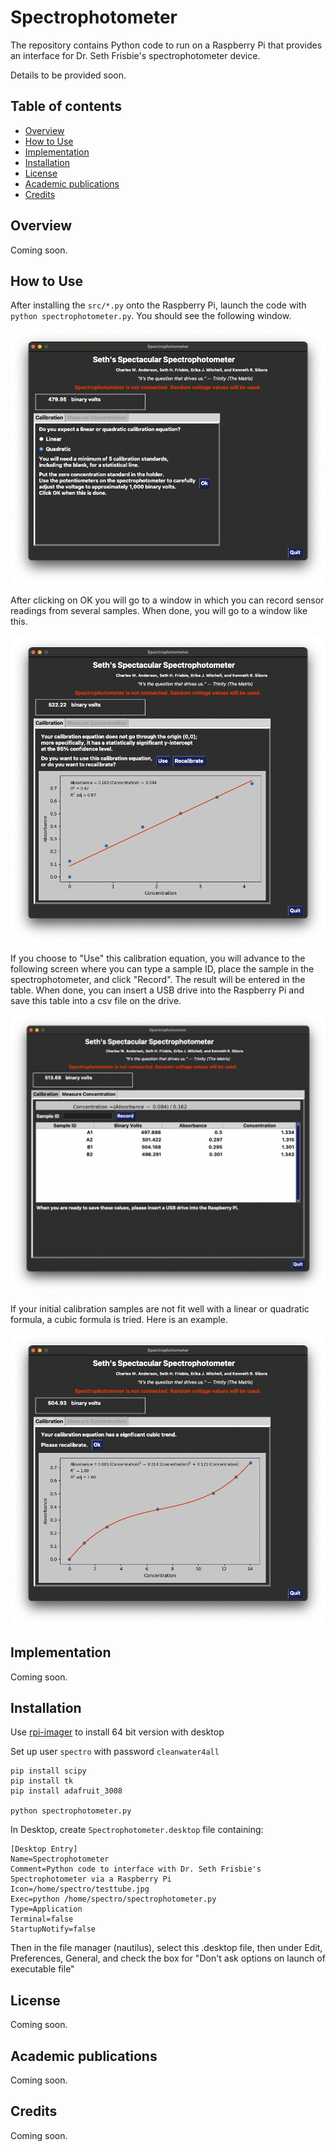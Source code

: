 # Spectrophotometer 

<!--
<div>
  <p align="center">
    <img src="pictures/logo.png" width="800"> 
  </p>
</div>
-->

The repository contains Python code to run on a Raspberry Pi that provides an
interface for Dr. Seth Frisbie's spectrophotometer device.

<!--
The latest update (March 22, 2025) can be installed on a Raspberry Pi by downloading `install.sh` and `spectro.zip` directly to a Pi, or to a USB stick to copy onto a Pi.  Then run `bash install.sh` and an icon with mutiple test tubes should appear on the Desktop.  Double click this to run!
-->

Details to be provided soon.

<!--
ThePhish is an automated phishing email analysis tool based on [TheHive](https://github.com/TheHive-Project/TheHive), [Cortex](https://github.com/TheHive-Project/Cortex/) and [MISP](https://github.com/MISP/MISP). It is a web application written in Python 3 and based on Flask that automates the entire analysis process starting from the extraction of the observables from the header and the body of an email to the elaboration of a verdict which is final in most cases. In addition, it allows the analyst to intervene in the analysis process and obtain further details on the email being analyzed if necessary. In order to interact with TheHive and Cortex, it uses [TheHive4py](https://github.com/TheHive-Project/TheHive4py) and [Cortex4py](https://github.com/TheHive-Project/Cortex4py), which are the Python API clients that allow using the REST APIs made available by TheHive and Cortex respectively.

![OS](https://img.shields.io/badge/OS-Linux-red?style=flat&logo=linux)
[![made-with-python](https://img.shields.io/badge/Made%20with-Python%203.8-1f425f.svg?logo=python)](https://www.python.org/)
[![Docker](https://img.shields.io/badge/Docker-available-green.svg?style=flat&logo=docker)](https://github.com/emalderson/ThePhish/tree/master/docker)
[![Maintenance](https://img.shields.io/badge/Maintained-yes-green.svg)](https://github.com/emalderson/ThePhish)
[![GitHub](https://img.shields.io/github/license/emalderson/ThePhish)](https://github.com/emalderson/ThePhish/blob/master/LICENSE)
[![Documentation](https://img.shields.io/badge/Documentation-complete-green.svg?style=flat)](https://github.com/emalderson/ThePhish)

-->

## Table of contents

* [Overview](#overview)
* [How to Use](#how-to-use)
* [Implementation](#implementation)
* [Installation](#installation)
* [License](#license)
* [Academic publications](#academic-publications)
* [Credits](#credits)


## Overview

Coming soon.

## How to Use

After installing the `src/*.py` onto the Raspberry Pi, launch the code
with `python spectrophotometer.py`.  You should see the following
window.

![Start Screen](images/first-screen.png)

After clicking on OK you will go to a window in which you can record
sensor readings from several samples.  When done, you will go to a
window like this.

![Linear with Intercept](images/linear-intercept.png)

If you choose to "Use" this calibration equation, you will advance
to the following screen where you can type a sample ID, place the
sample in the spectrophotometer, and click "Record". The result will
be entered in the table.  When done, you can insert a USB drive into 
the Raspberry Pi and save this table into a csv file on the drive.

![Using Linear with Intercept](images/linear-intercept-use.png) 

If your initial calibration samples are not fit well with a linear or
quadratic formula, a cubic formula is tried.  Here is an example.

![Cubic](images/cubic.png)


## Implementation

Coming soon.

## Installation

Use  [rpi-imager](https://www.raspberrypi.com/software/)  to install 64 bit version with desktop

Set up user   `spectro`   with password   `cleanwater4all`

```
pip install scipy
pip install tk
pip install adafruit_3008

python spectrophotometer.py
```

In Desktop, create  `Spectrophotometer.desktop`   file containing:

```
[Desktop Entry]
Name=Spectrophotometer
Comment=Python code to interface with Dr. Seth Frisbie's Spectrophotometer via a Raspberry Pi
Icon=/home/spectro/testtube.jpg
Exec=python /home/spectro/spectrophotometer.py
Type=Application
Terminal=false
StartupNotify=false
```

Then in the file manager (nautilus), select this .desktop file, then under Edit, Preferences, General, and check the box for "Don't ask options on launch of executable file"




## License

Coming soon.

<!--

ThePhish is an open-source and free software released under the [AGPL](https://github.com/emalderson/ThePhish/blob/master/LICENSE) (Affero General Public License).

-->

## Academic publications

Coming soon.

## Credits

Coming soon.
